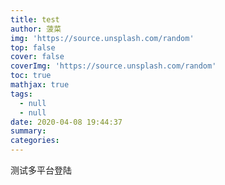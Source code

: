 ```yaml
---
title: test
author: 菠菜
img: 'https://source.unsplash.com/random'
top: false
cover: false
coverImg: 'https://source.unsplash.com/random'
toc: true
mathjax: true
tags:
  - null
  - null
date: 2020-04-08 19:44:37
summary:
categories:
---
```


测试多平台登陆